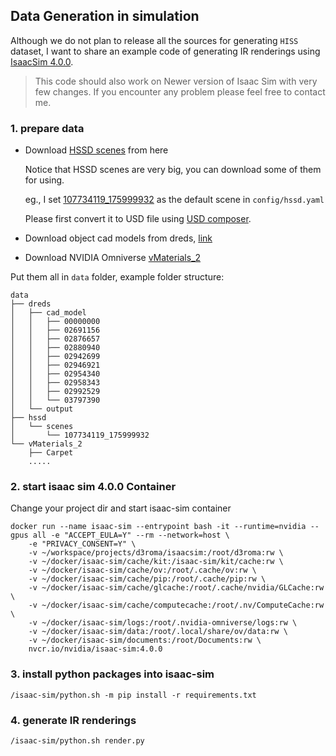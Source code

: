 
## Data Generation in simulation 

Although we do not plan to release all the sources for generating `HISS` dataset, I want to share an example code of generating IR renderings using [IsaacSim 4.0.0](https://docs.isaacsim.omniverse.nvidia.com/4.0.0/installation/install_container.html).

> This code should also work on Newer version of Isaac Sim with very few changes. If you encounter any problem please feel free to contact me.


### 1. prepare data

+ Download [HSSD scenes](https://huggingface.co/datasets/hssd/hssd-scenes) from here

    Notice that HSSD scenes are very big, you can download some of them for using.
    
    eg., I set [107734119_175999932](https://huggingface.co/datasets/hssd/hssd-scenes/blob/main/scenes/107734119_175999932.glb) as the default scene in `config/hssd.yaml`

    Please first convert it to USD file using [USD composer](https://docs.omniverse.nvidia.com/composer/latest/index.html).

+ Download object cad models from dreds, [link](https://mirrors.pku.edu.cn/dl-release/DREDS_ECCV2022/data/cad_model/)

+ Download NVIDIA Omniverse [vMaterials_2](https://developer.nvidia.com/vmaterials)


Put them all in `data` folder, example folder structure:

```
data
├── dreds
│   ├── cad_model
│   │   ├── 00000000
│   │   ├── 02691156
│   │   ├── 02876657
│   │   ├── 02880940
│   │   ├── 02942699
│   │   ├── 02946921
│   │   ├── 02954340
│   │   ├── 02958343
│   │   ├── 02992529
│   │   └── 03797390
│   └── output
├── hssd
│   └── scenes
│       └── 107734119_175999932
└── vMaterials_2
    ├── Carpet
    .....
```

### 2. start isaac sim 4.0.0 Container

Change your project dir and start isaac-sim container

```
docker run --name isaac-sim --entrypoint bash -it --runtime=nvidia --gpus all -e "ACCEPT_EULA=Y" --rm --network=host \
    -e "PRIVACY_CONSENT=Y" \
    -v ~/workspace/projects/d3roma/isaacsim:/root/d3roma:rw \
    -v ~/docker/isaac-sim/cache/kit:/isaac-sim/kit/cache:rw \
    -v ~/docker/isaac-sim/cache/ov:/root/.cache/ov:rw \
    -v ~/docker/isaac-sim/cache/pip:/root/.cache/pip:rw \
    -v ~/docker/isaac-sim/cache/glcache:/root/.cache/nvidia/GLCache:rw \
    -v ~/docker/isaac-sim/cache/computecache:/root/.nv/ComputeCache:rw \
    -v ~/docker/isaac-sim/logs:/root/.nvidia-omniverse/logs:rw \
    -v ~/docker/isaac-sim/data:/root/.local/share/ov/data:rw \
    -v ~/docker/isaac-sim/documents:/root/Documents:rw \
    nvcr.io/nvidia/isaac-sim:4.0.0
```

### 3. install python packages into isaac-sim

```
/isaac-sim/python.sh -m pip install -r requirements.txt
```

### 4. generate IR renderings
```
/isaac-sim/python.sh render.py
```



